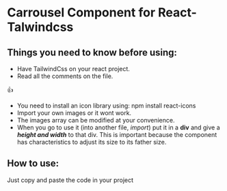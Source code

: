 # Carrousel Component for React-Talwindcss
## Things you need to know before using:

* Have TailwindCss on your react project.
* Read all the comments on the file.

:+1:

* You need to install an icon library using: npm install react-icons
* Import your own images or it wont work.
* The images array can be modified at your convenience.
* When you go to use it (into another file, *import*) put it in a **div** and give a ***height and width*** to that div. This is important because the component has characteristics to adjust its size to its father size.

## How to use:
Just copy and paste the code in your project
